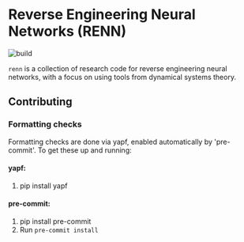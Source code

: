 # Reverse Engineering Neural Networks (RENN)

![build](https://github.com/google-research/reverse-engineering-neural-networks/workflows/build/badge.svg)

`renn` is a collection of research code for reverse engineering neural networks, with a focus on using tools from dynamical systems theory.

## Contributing

### Formatting checks

Formatting checks are done via yapf, enabled automatically by 'pre-commit'.
To get these up and running:

#### yapf:

1. pip install yapf

#### pre-commit:

1. pip install pre-commit
2. Run `pre-commit install`
